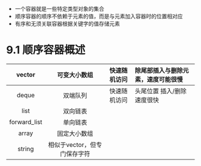 - 一个容器就是一些特定类型对象的集合
- 顺序容器的顺序不依赖于元素的值，而是与元素加入容器时的位置相对应
- 有序和无须关联容器根据关键字的值存储元素

# 9.1 顺序容器概述
|vector|可变大小数组|快速随机访问|除尾部插入与删除元素，速度可能很慢|
|:--:|:--:|:--:|:--|
|deque|双端队列|快速随机访问|头尾位置 插入/删除 速度很快|
|list|双向链表||||
|forward_list|单向链表||||
|array|固定大小数组||||
|string|相似于vector，但专门保存字符||||